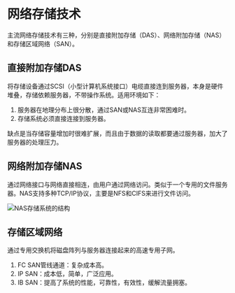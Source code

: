# 网络存储技术

主流网络存储技术有三种，分别是直接附加存储（DAS）、网络附加存储（NAS）和存储区域网络（SAN）。

## 直接附加存储DAS

将存储设备通过SCSI（小型计算机系统接口）电缆直接连到服务器，本身是硬件堆叠，存储依赖服务器，不带操作系统。适用环境如下：

1. 服务器在地理分布上很分散，通过SAN或NAS互连非常困难时。
2. 存储系统必须直接连接到服务器。

缺点是当存储容量增加时很难扩展，而且由于数据的读取都要通过服务器，加大了服务器的处理压力。

## 网络附加存储NAS

通过网络接口与网络直接相连，由用户通过网络访问。类似于一个专用的文件服务器。NAS支持多种TCP/IP协议，主要是NFS和CIFS来进行文件访问。

![NAS存储系统的结构](https://tva1.sinaimg.cn/large/006tNbRwgy1g9irqc2uacj308g06at8s.jpg)

## 存储区域网络

通过专用交换机将磁盘阵列与服务器连接起来的高速专用子网。

1. FC SAN管线通道：复杂成本高。
2. IP SAN：成本低，简单，广泛应用。
3. IB SAN：提高了系统的性能，可靠性，有效性，缓解流量拥塞。